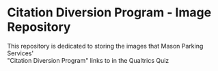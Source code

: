 # Citation Diversion Program - Image Repository
This repository is dedicated to storing the images that Mason Parking Services'<br>"Citation Diversion Program" links to in the Qualtrics Quiz
